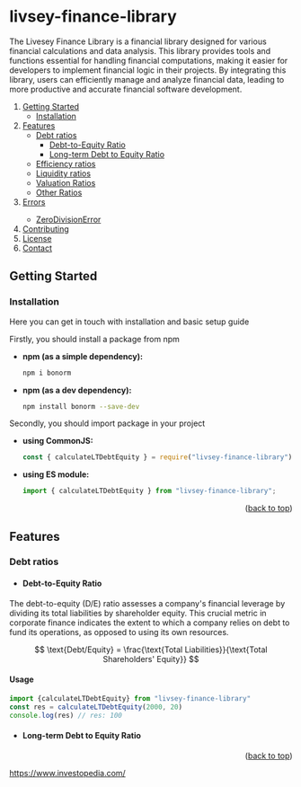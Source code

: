 # livsey-finance-library
The Livesey Finance Library is a financial library designed for various financial calculations and data analysis. This library provides tools and functions essential for handling financial computations, making it easier for developers to implement financial logic in their projects. By integrating this library, users can efficiently manage and analyze financial data, leading to more productive and accurate financial software development.

<ol>
  <li>
    <a href="#getting-started">Getting Started</a>
    <ul>
      <li><a href="#installation">Installation</a></li>
    </ul>
  </li>
  <li>
    <a href="#features">Features</a>
    <ul>
      <li>
        <a href="#debt-ratios">Debt ratios</a>
        <ul>
          <li><a href="#debt-to-equity-ratio">Debt-to-Equity Ratio</a></li>
          <li><a href="#long-term-debt-to-equity-ratio">Long-term Debt to Equity Ratio</a></li>
        </ul>
      </li>
      <li><a href="#efficiency-ratios">Efficiency ratios</a></li>
      <li><a href="#liquidity-ratios">Liquidity ratios</a></li>
      <li><a href="#valuation-ratios">Valuation Ratios</a></li>
      <li><a href="#other-ratios">Other Ratios</a></li>
    </ul>
  </li>
  <li><a href="#errors">Errors</a></li>
  <ul>
    <li><a href="#zero-division-error">ZeroDivisionError</a></li>
  </ul>
  <li><a href="#contributing">Contributing</a></li>
  <li><a href="#license">License</a></li>
  <li><a href="#contact">Contact</a></li>
</ol>

<!-- GETTING STARTED -->
## Getting Started
### Installation

Here you can get in touch with installation and basic setup guide

Firstly, you should install a package from npm

* __npm (as a simple dependency):__

  ```sh
  npm i bonorm
  ```
* __npm (as a dev dependency):__
  
  ```sh
  npm install bonorm --save-dev
  ```
Secondly, you should import package in your project
* __using CommonJS:__

  ```js
  const { calculateLTDebtEquity } = require("livsey-finance-library");
  ```
* __using ES module:__
  
  ```js
  import { calculateLTDebtEquity } from "livsey-finance-library";
  ```

<p align="right">(<a href="#readme-top">back to top</a>)</p>

<!-- FEATURES -->
## Features
### Debt ratios

* #### Debt-to-Equity Ratio

The debt-to-equity (D/E) ratio assesses a company's financial leverage by dividing its total liabilities by shareholder equity. This crucial metric in corporate finance indicates the extent to which a company relies on debt to fund its operations, as opposed to using its own resources.

$$
\text{Debt/Equity} = \frac{\text{Total Liabilities}}{\text{Total Shareholders' Equity}}
$$

####  Usage
```ts
import {calculateLTDebtEquity} from "livsey-finance-library"
const res = calculateLTDebtEquity(2000, 20)
console.log(res) // res: 100
```

* #### Long-term Debt to Equity Ratio



<p align="right">(<a href="#readme-top">back to top</a>)</p>




https://www.investopedia.com/